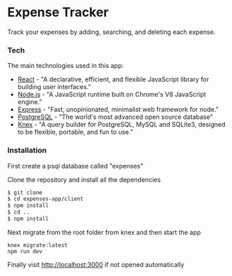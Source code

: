 # Expense Tracker

Track your expenses by adding, searching, and deleting each expense.

### Tech

The main technologies used in this app:

* [React](https://github.com/facebook/react) - "A declarative, efficient, and flexible JavaScript library for building user interfaces."
* [Node.js](https://nodejs.org/en/) - "A JavaScript runtime built on Chrome's V8 JavaScript engine."
* [Express](https://github.com/expressjs/express) - "Fast, unopinionated, minimalist web framework for node."
* [PostgreSQL](https://www.postgresql.org/) - "The world's most advanced open source database"
* [Knex](https://github.com/tgriesser/knex) - "A query builder for PostgreSQL, MySQL and SQLite3, designed to be flexible, portable, and fun to use."

### Installation

First create a psql database called "expenses"

Clone the repository and install all the dependencies
```sh
$ git clone
$ cd expenses-app/client
$ npm install
$ cd ..
$ npm install
```

Next migrate from the root folder from knex and then start the app
```
knex migrate:latest
npm run dev
```

Finally visit [http://localhost:3000](http://localhost:3000) if not opened automatically